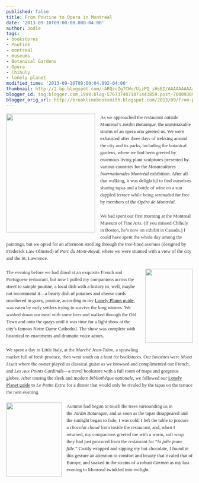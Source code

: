 ```yaml
---
published: false
title: From Poutine to Opera in Montreal
date: '2013-09-10T09:00:00.000-04:00'
author: Jodie
tags:
- bookstores
- Poutine
- montreal
- museums
- Botanical Gardens
- Opera
- Chihuly
- lonely planet
modified_time: '2013-09-10T09:00:04.892-04:00'
thumbnail: http://2.bp.blogspot.com/-ARQzcZg7CWo/UizPQ_iHsEI/AAAAAAAAAxE/wy2vH1wBdLc/s72-c/IMG_8859.JPG
blogger_id: tag:blogger.com,1999:blog-5767374071871443859.post-7080938985319641938
blogger_orig_url: http://brooklinebooksmith.blogspot.com/2013/09/from-poutine-to-opera-in-montreal.html
---
```


<div class="separator" style="clear: both; text-align: center;"><a href="http://2.bp.blogspot.com/-ARQzcZg7CWo/UizPQ_iHsEI/AAAAAAAAAxE/wy2vH1wBdLc/s1600/IMG_8859.JPG" imageanchor="1" style="clear: left; float: left; margin-bottom: 1em; margin-right: 1em;"><img border="0" height="320" src="http://2.bp.blogspot.com/-ARQzcZg7CWo/UizPQ_iHsEI/AAAAAAAAAxE/wy2vH1wBdLc/s320/IMG_8859.JPG" width="240" /></a></div><div style="color: #333333; font-family: Georgia, 'Times New Roman', 'Bitstream Charter', Times, serif; font-size: 13px; line-height: 19px;">As we approached the restaurant outside Montreal’s&nbsp;<em>Jardin Botanique</em>, the unmistakable strains of an opera aria greeted us. We were exhausted after three days of trekking around the city and its parks, including the botanical gardens, where we had been greeted by enormous living plant sculptures presented by various countries for the&nbsp;<em>Mosaicultures Internationales Montréal</em>&nbsp;exhibition. After all that walking, it was delightful to find ourselves sharing tapas and a bottle of wine on a sun dappled terrace while being serenaded for free by members of the&nbsp;<em>Opéra de Montréal</em>.</div><div style="color: #333333; font-family: Georgia, 'Times New Roman', 'Bitstream Charter', Times, serif; font-size: 13px; line-height: 19px;"><br /></div><div style="color: #333333; font-family: Georgia, 'Times New Roman', 'Bitstream Charter', Times, serif; font-size: 13px; line-height: 19px;">We had spent our first morning at the Montreal Museum of Fine Arts. (If you missed Chihuly in Boston, he’s now on exhibit in Canada.) I could have spent the whole day among the paintings, but we opted for an afternoon strolling through the tree-lined avenues (designed by Frederick Law Olmsted) of&nbsp;<em>Parc du Mont-Royal</em>, where we were stunned with a view of the city and the St. Lawrence.</div><div style="color: #333333; font-family: Georgia, 'Times New Roman', 'Bitstream Charter', Times, serif; font-size: 13px; line-height: 19px;"><br /></div><div style="color: #333333; font-family: Georgia, 'Times New Roman', 'Bitstream Charter', Times, serif; font-size: 13px; line-height: 19px;"><a href="http://2.bp.blogspot.com/-moOrCCTwdJo/UizPvejgG6I/AAAAAAAAAxU/NssOJqRmQyg/s1600/FC9781741799569.JPG" imageanchor="1" style="clear: right; float: right; margin-bottom: 1em; margin-left: 1em;"><img border="0" height="200" src="http://2.bp.blogspot.com/-moOrCCTwdJo/UizPvejgG6I/AAAAAAAAAxU/NssOJqRmQyg/s200/FC9781741799569.JPG" width="128" /></a>The evening before we had dined at an exquisite French and Portuguese restaurant, but now I&nbsp;pulled my companions across the street to sample poutine, a local dish with a history to, well, maybe not recommend it—a hearty dish of potatoes and cheese curds smothered in gravy, poutine, according to my&nbsp;<a data-mce-href="http://www.brooklinebooksmith-shop.com/book/9781741799569" href="http://www.brooklinebooksmith-shop.com/book/9781741799569">Lonely Planet guide</a>, was eaten by early settlers trying to survive the long winters. We washed down our meal with some beer and walked through the Old Town and onto the quays until it was time for a light show at the city’s famous Notre Dame Cathedral. The show was complete with historical re-enactments and dramatic voice actors.</div><div style="color: #333333; font-family: Georgia, 'Times New Roman', 'Bitstream Charter', Times, serif; font-size: 13px; line-height: 19px;"><br /></div><div style="color: #333333; font-family: Georgia, 'Times New Roman', 'Bitstream Charter', Times, serif; font-size: 13px; line-height: 19px;">We spent a day in Little Italy, at the&nbsp;<em>Marché Jean-Talon</em>, a sprawling market full of fresh produce, then went south on a hunt for bookstores. Our favorites were&nbsp;<em>Mona Lisait</em>&nbsp;where the owner played us classical guitar as we browsed and complimented our French, and&nbsp;<em>Les Aux Points Cardinals</em>—a travel bookstore with a full room of maps and gorgeous globes. After touring the sleek and modern&nbsp;<em>bibliothéque nationale</em>, we followed our&nbsp;<a data-mce-href="http://www.brooklinebooksmith-shop.com/book/9781741799569" href="http://www.brooklinebooksmith-shop.com/book/9781741799569">Lonely Planet guide</a>&nbsp;to&nbsp;<em>Le Petite Extra</em>&nbsp;for a dinner that would only be rivaled by the tapas on the terrace the next evening.</div><div style="color: #333333; font-family: Georgia, 'Times New Roman', 'Bitstream Charter', Times, serif; font-size: 13px; line-height: 19px;"><br /></div><div style="color: #333333; font-family: Georgia, 'Times New Roman', 'Bitstream Charter', Times, serif; font-size: 13px; line-height: 19px;"><a href="http://4.bp.blogspot.com/-8IoCYvOROlQ/UizPY-gXHfI/AAAAAAAAAxM/I_u7ulruTHE/s1600/IMG_9013.JPG" imageanchor="1" style="clear: left; float: left; margin-bottom: 1em; margin-right: 1em;"><img border="0" height="200" src="http://4.bp.blogspot.com/-8IoCYvOROlQ/UizPY-gXHfI/AAAAAAAAAxM/I_u7ulruTHE/s200/IMG_9013.JPG" width="150" /></a>Autumn had begun to touch the trees surrounding us in the&nbsp;<em>Jardin Botanique</em>, and as soon as the tapas disappeared and the sunlight began to fade, I was cold. I left the table to procure a&nbsp;<em>chocolat chaud</em>&nbsp;from inside the restaurant, and, when I returned, my companions greeted me with a warm, soft wrap they had just procured from the restaurant for “<em>la jolie jeune fille</em>.” Cozily wrapped and sipping my hot chocolate, I found in this gesture an attention to comfort and beauty that rivaled that of Europe, and soaked in the strains of a robust&nbsp;<em>Carmen</em>&nbsp;as my last evening in Montreal twinkled into twilight.</div>